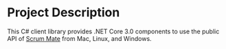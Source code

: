 # Project Description

This C# client library provides .NET Core 3.0 components to use the public API of [Scrum Mate](https://scrummate.com/) from Mac, Linux, and Windows.
